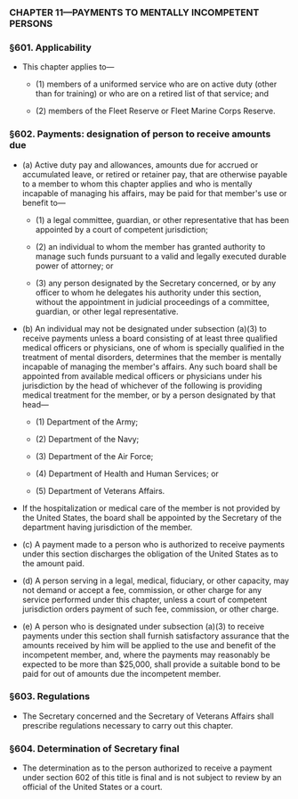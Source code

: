 ### **CHAPTER 11—PAYMENTS TO MENTALLY INCOMPETENT PERSONS**

### §601. Applicability
* This chapter applies to—

  * (1) members of a uniformed service who are on active duty (other than for training) or who are on a retired list of that service; and

  * (2) members of the Fleet Reserve or Fleet Marine Corps Reserve.

### §602. Payments: designation of person to receive amounts due
* (a) Active duty pay and allowances, amounts due for accrued or accumulated leave, or retired or retainer pay, that are otherwise payable to a member to whom this chapter applies and who is mentally incapable of managing his affairs, may be paid for that member's use or benefit to—

  * (1) a legal committee, guardian, or other representative that has been appointed by a court of competent jurisdiction;

  * (2) an individual to whom the member has granted authority to manage such funds pursuant to a valid and legally executed durable power of attorney; or

  * (3) any person designated by the Secretary concerned, or by any officer to whom he delegates his authority under this section, without the appointment in judicial proceedings of a committee, guardian, or other legal representative.


* (b) An individual may not be designated under subsection (a)(3) to receive payments unless a board consisting of at least three qualified medical officers or physicians, one of whom is specially qualified in the treatment of mental disorders, determines that the member is mentally incapable of managing the member's affairs. Any such board shall be appointed from available medical officers or physicians under his jurisdiction by the head of whichever of the following is providing medical treatment for the member, or by a person designated by that head—

  * (1) Department of the Army;

  * (2) Department of the Navy;

  * (3) Department of the Air Force;

  * (4) Department of Health and Human Services; or

  * (5) Department of Veterans Affairs.


* If the hospitalization or medical care of the member is not provided by the United States, the board shall be appointed by the Secretary of the department having jurisdiction of the member.

* (c) A payment made to a person who is authorized to receive payments under this section discharges the obligation of the United States as to the amount paid.

* (d) A person serving in a legal, medical, fiduciary, or other capacity, may not demand or accept a fee, commission, or other charge for any service performed under this chapter, unless a court of competent jurisdiction orders payment of such fee, commission, or other charge.

* (e) A person who is designated under subsection (a)(3) to receive payments under this section shall furnish satisfactory assurance that the amounts received by him will be applied to the use and benefit of the incompetent member, and, where the payments may reasonably be expected to be more than $25,000, shall provide a suitable bond to be paid for out of amounts due the incompetent member.

### §603. Regulations
* The Secretary concerned and the Secretary of Veterans Affairs shall prescribe regulations necessary to carry out this chapter.

### §604. Determination of Secretary final
* The determination as to the person authorized to receive a payment under section 602 of this title is final and is not subject to review by an official of the United States or a court.